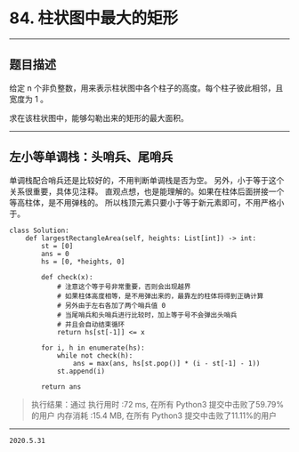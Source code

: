 # 84. 柱状图中最大的矩形

---

## 题目描述

给定 n 个非负整数，用来表示柱状图中各个柱子的高度。每个柱子彼此相邻，且宽度为 1 。

求在该柱状图中，能够勾勒出来的矩形的最大面积。

---

## 左小等单调栈：头哨兵、尾哨兵

单调栈配合哨兵还是比较好的，不用判断单调栈是否为空。
另外，小于等于这个关系很重要，具体见注释。
直观点想，也是能理解的。如果在柱体后面拼接一个等高柱体，是不用弹栈的。
所以栈顶元素只要小于等于新元素即可，不用严格小于。

```python3
class Solution:
    def largestRectangleArea(self, heights: List[int]) -> int:
        st = [0]
        ans = 0
        hs = [0, *heights, 0]
        
        def check(x):
            # 注意这个等于号非常重要，否则会出现越界
            # 如果柱体高度相等，是不用弹出来的，最靠左的柱体将得到正确计算
            # 另外由于左右各加了两个哨兵值 0
            # 当尾哨兵和头哨兵进行比较时，加上等于号不会弹出头哨兵
            # 并且会自动结束循环
            return hs[st[-1]] <= x

        for i, h in enumerate(hs):
            while not check(h):
                ans = max(ans, hs[st.pop()] * (i - st[-1] - 1))
            st.append(i)
        
        return ans
```

> 执行结果：通过
> 执行用时 :72 ms, 在所有 Python3 提交中击败了59.79% 的用户
> 内存消耗 :15.4 MB, 在所有 Python3 提交中击败了11.11%的用户

---

`2020.5.31`
